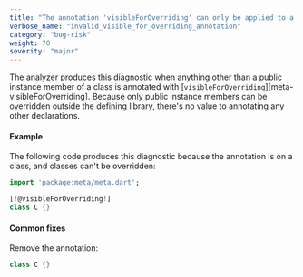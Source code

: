 ```yaml
---
title: "The annotation 'visibleForOverriding' can only be applied to a public instance member that can be overridden"
verbose_name: "invalid_visible_for_overriding_annotation"
category: "bug-risk"
weight: 70
severity: "major"
---
```

The analyzer produces this diagnostic when anything other than a public
instance member of a class is annotated with
[`visibleForOverriding`][meta-visibleForOverriding]. Because only public
instance members can be overridden outside the defining library, there's
no value to annotating any other declarations.

#### Example

The following code produces this diagnostic because the annotation is on a
class, and classes can't be overridden:

```dart
import 'package:meta/meta.dart';

[!@visibleForOverriding!]
class C {}
```

#### Common fixes

Remove the annotation:

```dart
class C {}
```
